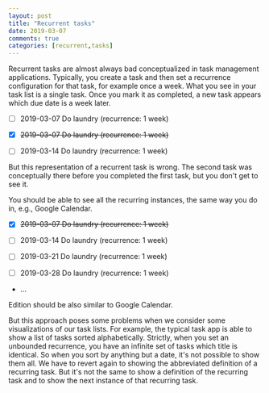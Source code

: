 ```yaml
---
layout: post
title: "Recurrent tasks"
date: 2019-03-07
comments: true
categories: [recurrent,tasks]
---
```

Recurrent tasks are almost always bad conceptualized in task management applications. Typically, you create a task and then set a recurrence configuration for that task, for example once a week. What you see in your task list is a single task. Once you mark it as completed, a new task appears which due date is a week later.

- [ ] 2019-03-07 Do laundry (recurrence: 1 week)


- [X] ~~2019-03-07 Do laundry (recurrence: 1 week)~~

- [ ] 2019-03-14 Do laundry (recurrence: 1 week)

But this representation of a recurrent task is wrong. The second task was conceptually there before you completed the first task, but you don't get to see it.

You should be able to see all the recurring instances, the same way you do in, e.g., Google Calendar.

- [X] ~~2019-03-07 Do laundry (recurrence: 1 week)~~

- [ ] 2019-03-14 Do laundry (recurrence: 1 week)
- [ ] 2019-03-21 Do laundry (recurrence: 1 week)
- [ ] 2019-03-28 Do laundry (recurrence: 1 week)
- ...

Edition should be also similar to Google Calendar.

But this approach poses some problems when we consider some visualizations of our task lists. For example, the typical task app is able to show a list of tasks sorted alphabetically. Strictly, when you set an unbounded recurrence, you have an infinite set of tasks which title is identical. So when you sort by anything but a date, it's not possible to show them all. We have to revert again to showing the abbreviated definition of a recurring task. But it's not the same to show a definition of the recurring task and to show the next instance of that recurring task.